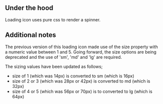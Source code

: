 ## Under the hood
Loading icon uses pure css to render a spinner.

## Additional notes
The previous version of this loading icon made use of the size property with a numeric value between 1 and 5. Going forward, the size options are being deprecated and the use of 'sm', 'md' and 'lg' are required. 

The sizing values have been updated as follows;
* size of 1 (which was 14px) is converted to sm (which is 16px)
* size of 2 or 3 (which was 28px or 42px) is converted to md (which is 32px)
* size of 4 or 5 (which was 56px or 70px) is to converted to lg (which is 64px)
